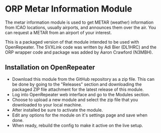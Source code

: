 # ORP Metar Information Module
The metar information module is used to get METAR (weather) information from ICAO locations, usually airports, and announces them over the air. You can request a METAR from an airport of your interest.

This is a packaged version of that module intended to be used with OpenRepeater. The SVXLink code was written by Adi Bier (DL1HRC) and the ORP wrapper code and package was added by Aaron Crawford (N3MBH).

## Installation on OpenRepeater
* Download this module from the GitHub repository as a zip file. This can be done by going to the "Releases" section and downloading the packaged ZIP file attachment for the latest release of this module.
* Log into OpenRepeater web interface and go to the Modules section.
* Choose to upload a new module and select the zip file that you downloaded to your local machine. 
* After installed be sure to activate the module. 
* Edit any options for the module on it's settings page and save when done. 
* When ready, rebuild the config to make it active on the live setup. 
